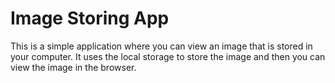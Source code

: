 # Image Storing App
This is a simple application where you can view an image that is stored in your computer.
It uses the local storage to store the image and then you can view the image in the browser.